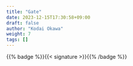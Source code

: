 ```yaml
---
title: "Gate"
date: 2023-12-15T17:30:58+09:00
draft: false
author: "Kodai Okawa"
weight: 7
tags: []
---
```


{{% badge %}}{{< signature >}}{{% /badge %}}

